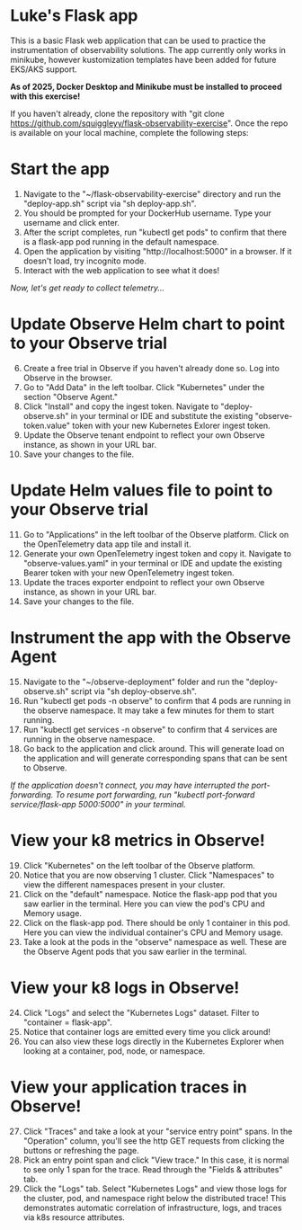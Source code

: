 # Luke's Flask app
This is a basic Flask web application that can be used to practice the instrumentation of observability solutions. The app currently only works in minikube, however kustomization templates have been added for future EKS/AKS support.

**As of 2025, Docker Desktop and Minikube must be installed to proceed with this exercise!**

If you haven't already, clone the repository with "git clone https://github.com/squiggleyy/flask-observability-exercise". Once the repo is available on your local machine, complete the following steps:

# Start the app
1. Navigate to the "~/flask-observability-exercise" directory and run the "deploy-app.sh" script via "sh deploy-app.sh".
2. You should be prompted for your DockerHub username. Type your username and click enter.
3. After the script completes, run "kubectl get pods" to confirm that there is a flask-app pod running in the default namespace.
4. Open the application by visiting "http://localhost:5000" in a browser. If it doesn't load, try incognito mode.
5. Interact with the web application to see what it does!

*Now, let's get ready to collect telemetry...*

# Update Observe Helm chart to point to your Observe trial
6. Create a free trial in Observe if you haven't already done so. Log into Observe in the browser.
7. Go to "Add Data" in the left toolbar. Click "Kubernetes" under the section "Observe Agent."
8. Click "Install" and copy the ingest token. Navigate to "deploy-observe.sh" in your terminal or IDE and substitute the existing "observe-token.value" token with your new Kubernetes Exlorer ingest token.
9. Update the Observe tenant endpoint to reflect your own Observe instance, as shown in your URL bar.
10. Save your changes to the file.

# Update Helm values file to point to your Observe trial
11. Go to "Applications" in the left toolbar of the Observe platform. Click on the OpenTelemetry data app tile and install it.
12. Generate your own OpenTelemetry ingest token and copy it. Navigate to "observe-values.yaml" in your terminal or IDE and update the existing Bearer token with your new OpenTelemetry ingest token.
13. Update the traces exporter endpoint to reflect your own Observe instance, as shown in your URL bar.
14. Save your changes to the file.

# Instrument the app with the Observe Agent
15. Navigate to the "~/observe-deployment" folder and run the "deploy-observe.sh" script via "sh deploy-observe.sh".
16. Run "kubectl get pods -n observe" to confirm that 4 pods are running in the observe namespace. It may take a few minutes for them to start running.
17. Run "kubectl get services -n observe" to confirm that 4 services are running in the observe namespace.
18. Go back to the application and click around. This will generate load on the application and will generate corresponding spans that can be sent to Observe.

*If the application doesn't connect, you may have interrupted the port-forwarding. To resume port forwarding, run "kubectl port-forward service/flask-app 5000:5000" in your terminal.*

# View your k8 metrics in Observe!
19. Click "Kubernetes" on the left toolbar of the Observe platform.
20. Notice that you are now observing 1 cluster. Click "Namespaces" to view the different namespaces present in your cluster.
21. Click on the "default" namespace. Notice the flask-app pod that you saw earlier in the terminal. Here you can view the pod's CPU and Memory usage.
22. Click on the flask-app pod. There should be only 1 container in this pod. Here you can view the individual container's CPU and Memory usage.
23. Take a look at the pods in the "observe" namespace as well. These are the Observe Agent pods that you saw earlier in the terminal.

# View your k8 logs in Observe!
24. Click "Logs" and select the "Kubernetes Logs" dataset. Filter to "container = flask-app".
25. Notice that container logs are emitted every time you click around!
26. You can also view these logs directly in the Kubernetes Explorer when looking at a container, pod, node, or namespace.

# View your application traces in Observe!
27. Click "Traces" and take a look at your "service entry point" spans. In the "Operation" column, you'll see the http GET requests from clicking the buttons or refreshing the page.
28. Pick an entry point span and click "View trace." In this case, it is normal to see only 1 span for the trace. Read through the "Fields & attributes" tab.
29. Click the "Logs" tab. Select "Kubernetes Logs" and view those logs for the cluster, pod, and namespace right below the distributed trace! This demonstrates automatic correlation of infrastructure, logs, and traces via k8s resource attributes.